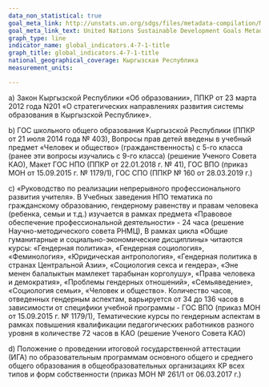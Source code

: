 ```yaml
---
data_non_statistical: true
goal_meta_link: http://unstats.un.org/sdgs/files/metadata-compilation/Metadata-Goal-4.pdf
goal_meta_link_text: United Nations Sustainable Development Goals Metadata (pdf 210kB)
graph_type: line
indicator_name: global_indicators.4-7-1-title
graph_title: global_indicators.4-7-1-title
national_geographical_coverage: Кыргызская Республика
measurement_units: 

---
```

а) Закон Кыргызской Республики «Об образовании», ППКР от 23 марта 2012 года N201 «О стратегических направлениях развития системы образования в Кыргызской Республике».

b) ГОС школьного общего образования Кыргызской Республики (ППКР от 21 июля 2014 года № 403),  Вопросы прав детей введены в учебный предмет «Человек и общество» (гражданственность) с 5-го класса (ранее эти вопросы изучались с  9-го класса) (решение Ученого Совета КАО), Макет ГОС НПО (ППКР от 22.01.2018 г. № 41),  ГОС ВПО (приказ МОН от 15.09.2015 г. № 1179/1), ГОС СПО (ППКР № 160 от 28.03.2019 г.)

c) «Руководство по реализации непрерывного профессионального развития учителя». В Учебных заведения НПО тематика по гражданскому образованию, гендерному равенству и правам человека (ребенка, семьи и т.д.) изучается в рамках предмета «Правовое обеспечение профессиональной деятельности» - 24 часа (решение Научно-методического совета РНМЦ), В рамках цикла «Общие гуманитарные и социально-экономические дисциплины» читаются курсы: «Гендерная политика», «Гендерная социология», «Феминология», «Юридическая антропология», «Гендерная политика в странах Центральной Азии», «Социология секса и гендера», «Эне менен балалыктын мамлекет тарабынан корголушу», «Права человека и демократия», «Проблемы гендерных отношений», «Семьяведение», «Социология семьи», «Человек и общество». Количество часов, отведенных гендерным аспектам, варьируется от 34 до 136 часов в зависимости от специфики учебной программы -  ГОС ВПО (приказ МОН от 15.09.2015 г. № 1179/1), Тематические курсы по гендерным аспектам в рамках повышения квалификации педагогических работников разного уровня в количестве 72 часов в КАО (решение Ученого Совета КАО)

d) Положение о проведении итоговой государственной аттестации (ИГА) по образовательным программам основного общего и среднего общего образования в общеобразовательных организациях КР всех типов и форм собственности (приказ МОН № 261/1 от 06.03.2017 г.)
